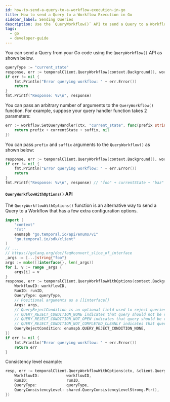 ```yaml
---
id: how-to-send-a-query-to-a-workflow-execution-in-go
title: How to send a Query to a Workflow Execution in Go
sidebar_label: Sending Queries
description: Use the `QueryWorkflow()` API to send a Query to a Workflow in Go.
tags:
  - go
  - developer-guide
---
```


You can send a Query from your Go code using the `QueryWorkflow()` API as shown below.

```go
queryType := "current_state"
response, err := temporalClient.QueryWorkflow(context.Background(), workflowID, runID, queryType)
if err != nil {
    fmt.Println("Error querying workflow: " + err.Error())
    return
}
fmt.Printf("Response: %v\n", response)
```

You can pass an arbitrary number of arguments to the `QueryWorkflow()` function.
For example, suppose your query handler function takes 2 parameters:

```go
err := workflow.SetQueryHandler(ctx, "current_state", func(prefix string, suffix string) (string, error) {
    return prefix + currentState + suffix, nil
})
```

You can pass `prefix` and `suffix` arguments to the `QueryWorkflow()` as shown below:

```go
response, err := temporalClient.QueryWorkflow(context.Background(), workflowID, runID, queryType, "foo", "baz")
if err != nil {
    fmt.Println("Error querying workflow: " + err.Error())
    return
}
fmt.Printf("Response: %v\n", response) // "foo" + currentState + "baz"
```

#### `QueryWorkflowWithOptions()` API

The `QueryWorkflowWithOptions()` function is an alternative way to send a Query to a Workflow that has a few extra configuration options.

```go
import (
    "context"
    "fmt"
    enumspb "go.temporal.io/api/enums/v1"
    "go.temporal.io/sdk/client"
)
// ...
// https://golang.org/doc/faq#convert_slice_of_interface
_args := [...]string{"foo"}
args := make([]interface{}, len(_args))
for i, v := range _args {
    args[i] = v
}
response, err := temporalClient.QueryWorkflowWithOptions(context.Background(), &client.QueryWorkflowWithOptionsRequest{
    WorkflowID: workflowID,
    RunID: runID,
    QueryType: queryType,
    // Positional arguments as a []interface{}
    Args: args,
    // QueryRejectCondition is an optional field used to reject queries based on workflow state.
    // QUERY_REJECT_CONDITION_NONE indicates that query should not be rejected.
    // QUERY_REJECT_CONDITION_NOT_OPEN indicates that query should be rejected if workflow is not open.
    // QUERY_REJECT_CONDITION_NOT_COMPLETED_CLEANLY indicates that query should be rejected if workflow did not complete cleanly (e.g. terminated, canceled timeout etc...).
    QueryRejectCondition: enumspb.QUERY_REJECT_CONDITION_NONE,
})
if err != nil {
    fmt.Println("Error querying workflow: " + err.Error())
    return err
}
```

Consistency level example:

```go
resp, err := temporalClient.QueryWorkflowWithOptions(ctx, &client.QueryWorkflowWithOptionsRequest{
    WorkflowID:            workflowID,
    RunID:                 runID,
    QueryType:             queryType,
    QueryConsistencyLevel: shared.QueryConsistencyLevelStrong.Ptr(),
})
```
